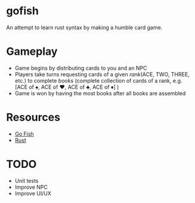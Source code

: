 # gofish
An attempt to learn rust syntax by making a humble card game.

# Gameplay
* Game begins by distributing cards to you and an NPC
* Players take turns requesting cards of a given *rank*(ACE, TWO, THREE, etc.) to complete *books* (complete collection of cards of a rank, e.g. [ACE of ♠️, ACE of ♥, ACE of ♣, ACE of ♦] )
* Game is won by having the most books after all books are assembled

# Resources
* [Go Fish](https://en.wikipedia.org/wiki/Go_Fish)
* [Rust](https://www.rust-lang.org/)

# TODO
* Unit tests
* Improve NPC
* Improve UI/UX
